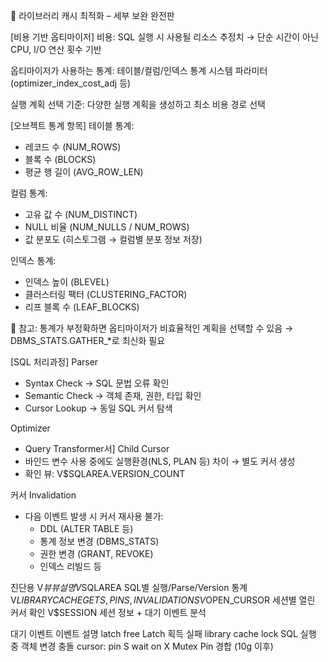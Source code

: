 📌 라이브러리 캐시 최적화 – 세부 보완 완전판

[비용 기반 옵티마이저]
비용: SQL 실행 시 사용될 리소스 추정치
→ 단순 시간이 아닌 CPU, I/O 연산 횟수 기반

옵티마이저가 사용하는 통계:
테이블/컬럼/인덱스 통계
시스템 파라미터 (optimizer_index_cost_adj 등)

실행 계획 선택 기준:
다양한 실행 계획을 생성하고 최소 비용 경로 선택

[오브젝트 통계 항목]
테이블 통계:
- 레코드 수 (NUM_ROWS)
- 블록 수 (BLOCKS)
- 평균 행 길이 (AVG_ROW_LEN)

컬럼 통계:
- 고유 값 수 (NUM_DISTINCT)
- NULL 비율 (NUM_NULLS / NUM_ROWS)
- 값 분포도 (히스토그램 → 컬럼별 분포 정보 저장)

인덱스 통계:
- 인덱스 높이 (BLEVEL)
- 클러스터링 팩터 (CLUSTERING_FACTOR)
- 리프 블록 수 (LEAF_BLOCKS)

📌 참고: 통계가 부정확하면 옵티마이저가 비효율적인 계획을 선택할 수 있음
→ DBMS_STATS.GATHER_*로 최신화 필요

[SQL 처리과정]
Parser
- Syntax Check → SQL 문법 오류 확인
- Semantic Check → 객체 존재, 권한, 타입 확인
- Cursor Lookup → 동일 SQL 커서 탐색

Optimizer
- Query Transformer서]
Child Cursor
- 바인드 변수 사용 중에도 실행환경(NLS, PLAN 등) 차이 → 별도 커서 생성
- 확인 뷰: V$SQLAREA.VERSION_COUNT

커서 Invalidation
- 다음 이벤트 발생 시 커서 재사용 불가:
  - DDL (ALTER TABLE 등)
  - 통계 정보 변경 (DBMS_STATS)
  - 권한 변경 (GRANT, REVOKE)
  - 인덱스 리빌드 등

진단용 V$뷰
뷰                 설명
V$SQLAREA         SQL별 실행/Parse/Version 통계
V$LIBRARYCACHE    GETS, PINS, INVALIDATIONS
V$OPEN_CURSOR     세션별 열린 커서 확인
V$SESSION         세션 정보 + 대기 이벤트 분석

대기 이벤트
이벤트                   설명
latch free              Latch 획득 실패
library cache lock     SQL 실행 중 객체 변경 충돌
cursor: pin S wait on X Mutex Pin 경합 (10g 이후)

